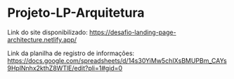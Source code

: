 # Projeto-LP-Arquitetura

Link do site disponibilizado: https://desafio-landing-page-architecture.netlify.app/

Link da planilha de registro de informações: https://docs.google.com/spreadsheets/d/14s30YiMw5chIXsBMUPBm_CAYs9HplNnhx2kthZ8WTlE/edit?pli=1#gid=0
